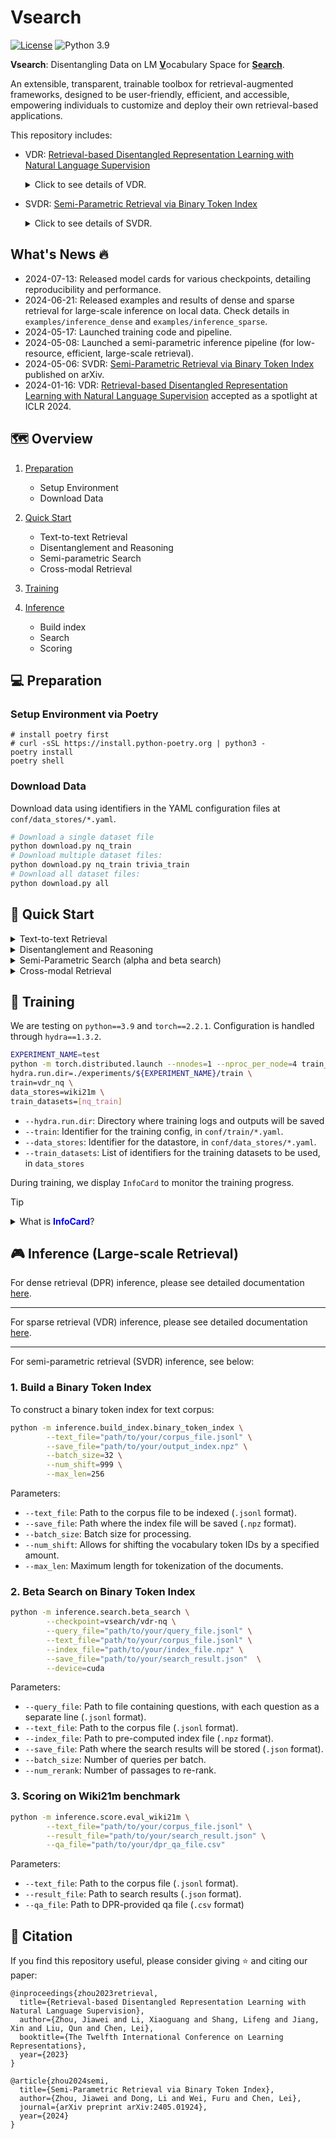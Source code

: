 # Vsearch

[![License](https://img.shields.io/badge/License-MIT-blue.svg)](https://github.com/jzhoubu/VDR/blob/master/LICENSE)
![Python 3.9](https://img.shields.io/badge/python-3.9-green)

**Vsearch**: Disentangling Data on LM <u>**V**</u>ocabulary Space for <u>**Search**</u>. 

An extensible, transparent, trainable toolbox for retrieval-augmented frameworks, designed to be user-friendly, efficient, and accessible, empowering individuals to customize and deploy their own retrieval-based applications.


This repository includes:
- VDR: [Retrieval-based Disentangled Representation Learning with Natural Language Supervision](https://openreview.net/pdf?id=ZlQRiFmq7Y) 
  <details>
    <summary>Click to see details of VDR.</summary>
    VDR disentangles multi-modal data on MLM vocabulary space for interpretable and effective multimodal retrieval model.
    <div>
    <a href="https://openreview.net/forum?id=ZlQRiFmq7Y"><img src="https://img.shields.io/badge/Openreview-red.svg" alt="Openreview"></a>
    <a href="https://jzhoubu.github.io/vdr.github.io/"><img src="https://img.shields.io/badge/Demo-Brightgreen.svg" alt="Demo"></a>
    </div>
  </details>

- SVDR: [Semi-Parametric Retrieval via Binary Token Index](https://arxiv.org/pdf/2405.01924)
  <details>
    <summary>Click to see details of SVDR. </summary>
    <div style="font-style: italic;">
    SVDR reduces the indexing time and cost to meet various scenarios, making powerful retrieval-augmented applications accessible to everyone.
    </div>
    <div align="center">
        <img src="docs/images/home/svdr.png" width="100%" height="100%">
    </div>
  </details>

<!--
<div align=center>
    <img src="examples/images/vdr-cover.png" width="70%" height="70%">
</div>
-->

## What's News 🔥
- 2024-07-13: Released model cards for various checkpoints, detailing reproducibility and performance.
- 2024-06-21: Released examples and results of dense and sparse retrieval for large-scale inference on local data. Check details in `examples/inference_dense` and `examples/inference_sparse`.
- 2024-05-17: Launched training code and pipeline.
- 2024-05-08: Launched a semi-parametric inference pipeline (for low-resource, efficient, large-scale retrieval).
- 2024-05-06: SVDR: [Semi-Parametric Retrieval via Binary Token Index](https://arxiv.org/pdf/2405.01924) published on arXiv.
- 2024-01-16: VDR: [Retrieval-based Disentangled Representation Learning with Natural Language Supervision](https://openreview.net/pdf?id=ZlQRiFmq7Y) accepted as a spotlight at ICLR 2024.


## 🗺 Overview

1. [Preparation](#-preparation)
    - Setup Environment
    - Download Data

2. [Quick Start](#-quick-start)
    - Text-to-text Retrieval
    - Disentanglement and Reasoning
    - Semi-parametric Search
    - Cross-modal Retrieval

3. [Training](#-training)

4. [Inference](#-inference)
    - Build index
    - Search
    - Scoring

## 💻 Preparation

### Setup Environment via Poetry

```
# install poetry first
# curl -sSL https://install.python-poetry.org | python3 -
poetry install
poetry shell
```

<!--
### Setup Environment via pip

```
conda create -n vdr python=3.9
conda activate vdr
pip install -r requirements.txt
```
-->


### Download Data

Download data using identifiers in the YAML configuration files at `conf/data_stores/*.yaml`.

```bash
# Download a single dataset file
python download.py nq_train
# Download multiple dataset files:
python download.py nq_train trivia_train
# Download all dataset files:
python download.py all
```


<!--
<details>
<summary>Testing</summary>

```bash
python -m test.quick_start
# Expected Ouput:
# tensor([[91.1257, 17.6930, 13.0358, 12.4576]], device='cuda:0')
# tensor([[0.3209, 0.0984]])
```
</details>
-->

## 🚀 Quick Start

<details>
<summary>Text-to-text Retrieval</summary>

```python
import torch
from src.ir import Retriever

# Define a query and a list of passages
query = "Who first proposed the theory of relativity?"
passages = [
    "Albert Einstein (14 March 1879 – 18 April 1955) was a German-born theoretical physicist who is widely held to be one of the greatest and most influential scientists of all time. He is best known for developing the theory of relativity.",
    "Sir Isaac Newton FRS (25 December 1642 – 20 March 1727) was an English polymath active as a mathematician, physicist, astronomer, alchemist, theologian, and author who was described in his time as a natural philosopher.",
    "Nikola Tesla (10 July 1856 – 7 January 1943) was a Serbian-American inventor, electrical engineer, mechanical engineer, and futurist. He is known for his contributions to the design of the modern alternating current (AC) electricity supply system."
]

# Initialize the retriever
svdr = Retriever.from_pretrained("vsearch/svdr-nq")
svdr = svdr.to("cuda")

# Embed the query and passages
q_emb = svdr.encoder_q.embed(query)  # Shape: [1, V]
p_emb = svdr.encoder_p.embed(passages)  # Shape: [4, V]

 # Query-passage Relevance
scores = q_emb @ p_emb.t()
print(scores)

# Output: 
# tensor([[62.6829, 12.0408, 10.5600]], device='cuda:0')
```
</details>



<details>
<summary>Disentanglement and Reasoning</summary>

### Disentanglement and Reasoning
```python
import torch
from src.ir import Retriever

query = "Who first proposed the theory of relativity?"
passages = [
    "Albert Einstein (14 March 1879 – 18 April 1955) was a German-born theoretical physicist who is widely held to be one of the greatest and most influential scientists of all time. He is best known for developing the theory of relativity.",
    "Sir Isaac Newton FRS (25 December 1642 – 20 March 1727) was an English polymath active as a mathematician, physicist, astronomer, alchemist, theologian, and author who was described in his time as a natural philosopher.",
    "Nikola Tesla (10 July 1856 – 7 January 1943) was a Serbian-American inventor, electrical engineer, mechanical engineer, and futurist. He is known for his contributions to the design of the modern alternating current (AC) electricity supply system."
]

# Initialize the retriever
svdr = Retriever.from_pretrained("vsearch/svdr-nq")
svdr = svdr.to("cuda")

# Disentangling query embedding
dst_result = svdr.encoder_q.dst(query, topk=768, visual=False) # Generate a word cloud if `visual`=True
print(dst_result)

# Output: 
# {
#     'relativity': 6.1560163497924805, 
#     'tensor': 3.383471727371216, 
#     'gravitational': 3.117488145828247, 
#     ...
# }

# Retrieval reasoning
reasons = svdr.explain(q=query, p=passages[0], topk=768, visual=False)
print(reasons)

# Output: 
# {
#     'relativity': 39.76305470546913, 
#     'einstein': 6.619070599316387, 
#     'theory': 3.57103090893213, 
#     ...
# }
```
</details>

<details>
<summary>Semi-Parametric Search (alpha and beta search) </summary>

### Alpha search
```python
# non-parametric query -> parametric passage
q_bin = svdr.encoder_q.embed(query, bow=True)
p_emb = svdr.encoder_p.embed(passages)
scores = q_bin @ p_emb.t()
```

### Beta search
```python
# parametric query -> non-parametric passage (binary token index)
q_emb = svdr.encoder_q.embed(query)
p_bin = svdr.encoder_p.embed(passages, bow=True)
scores = q_emb @ p_bin.t()
```
</details>

<details>
<summary>Cross-modal Retrieval</summary>

```python
# Note: we use `encoder_q` for text and `encoder_p` for image
vdr_cross_modal = Retriever.from_pretrained("vsearch/vdr-cross-modal") 

image_file = './examples/images/mars.png'
texts = [
  "Four thousand Martian days after setting its wheels in Gale Crater on Aug. 5, 2012, NASA’s Curiosity rover remains busy conducting exciting science. The rover recently drilled its 39th sample then dropped the pulverized rock into its belly for detailed analysis.",
  "ChatGPT is a chatbot developed by OpenAI and launched on November 30, 2022. Based on a large language model, it enables users to refine and steer a conversation towards a desired length, format, style, level of detail, and language."
]
image_emb = vdr_cross_modal.encoder_p.embed(image_file) # Shape: [1, V]
text_emb = vdr_cross_modal.encoder_q.embed(texts)  # Shape: [2, V]

# Image-text Relevance
scores = image_emb @ text_emb.t()
print(scores)

# Output: 
# tensor([[0.3209, 0.0984]])
```
</details>

<!--
<details>
<summary>Visualization</summary>

<div align=center>
    <img src="docs/images/home/visual.png" width="100%" height="100%">
</div>

</details>
-->

## 👾 Training
We are testing on `python==3.9` and `torch==2.2.1`. Configuration is handled through `hydra==1.3.2`.

```bash
EXPERIMENT_NAME=test
python -m torch.distributed.launch --nnodes=1 --nproc_per_node=4 train_vdr.py \
hydra.run.dir=./experiments/${EXPERIMENT_NAME}/train \
train=vdr_nq \
data_stores=wiki21m \
train_datasets=[nq_train]
```
- `--hydra.run.dir`: Directory where training logs and outputs will be saved
- `--train`: Identifier for the training config,  in `conf/train/*.yaml`.
- `--data_stores`: Identifier for the datastore, in `conf/data_stores/*.yaml`.
- `--train_datasets`: List of identifiers for the training datasets to be used, in `data_stores`

During training, we display `InfoCard` to monitor the training progress. 

> [!TIP]
> <details><summary>What is <b><span style="color: blue;">InfoCard</span></b>?</summary>
>
> `InfoCard` is a organized log generated during the training that helps us visually track the progress.  
> 
> An `InfoCard` looks like this:
>
> <img src="docs/images/home/infocard.jpg" width="70%" height="70%">
> 
> **InfoCard Layout**
> 
> 1. Global Variables (`V(q)`, `V(p)`, etc.):
>    - Shape: Displays the dimensions of the variable matrix.
>    - Gate: Indicates the sparsity by showing the ratio of non-zero activations.
>    - Mean, Max, Min: Statistical measures of the data distribution within the variable.
> 
> 2. `EXAMPLE` Section:
>    - Contains one sample from the training batch, including query text (`Q_TEXT`), positive passages (`P_TEXT1`), negative passage (`P_TEXT2`), and the correct answer (`ANSWER`).
> 
> 3. Token Triple Sections (`V(q)`, `V(p)`, `V(p_neg)`, `V(q) * V(p)`), which provided token-level impact:
>    - Token (`t`): The specific vocabulary token.
>    - Query Rank (`qrank`): Rank of the token in the query representation.
>    - Passage Rank (`prank`): Rank of the token in the passage representation.
> </details>



## 🎮 Inference (Large-scale Retrieval)

For dense retrieval (DPR) inference, please see detailed documentation [here](examples/inference_dense/README.md).

---

For sparse retrieval (VDR) inference, please see detailed documentation [here](examples/inference_sparse/README.md).

---

For semi-parametric retrieval (SVDR) inference, see below:

### 1. Build a Binary Token Index
To construct a binary token index for text corpus:
```bash
python -m inference.build_index.binary_token_index \
        --text_file="path/to/your/corpus_file.jsonl" \
        --save_file="path/to/your/output_index.npz" \
        --batch_size=32 \
        --num_shift=999 \
        --max_len=256
```
Parameters:
- `--text_file`: Path to the corpus file to be indexed (`.jsonl` format).
- `--save_file`: Path where the index file will be saved (`.npz` format).
- `--batch_size`: Batch size for processing.
- `--num_shift`: Allows for shifting the vocabulary token IDs by a specified amount.
- `--max_len`: Maximum length for tokenization of the documents. 


### 2. Beta Search on Binary Token Index
```bash
python -m inference.search.beta_search \
        --checkpoint=vsearch/vdr-nq \
        --query_file="path/to/your/query_file.jsonl" \
        --text_file="path/to/your/corpus_file.jsonl" \
        --index_file="path/to/your/index_file.npz" \
        --save_file="path/to/your/search_result.json"  \
        --device=cuda
```
Parameters:
- `--query_file`: Path to file containing questions, with each question as a separate line (`.jsonl` format). 
- `--text_file`: Path to the corpus file (`.jsonl` format).
- `--index_file`: Path to pre-computed index file (`.npz` format).
- `--save_file`: Path where the search results will be stored (`.json` format).
- `--batch_size`: Number of queries per batch.
- `--num_rerank`: Number of passages to re-rank.

### 3. Scoring on Wiki21m benchmark
```bash
python -m inference.score.eval_wiki21m \
        --text_file="path/to/your/corpus_file.jsonl" \
        --result_file="path/to/your/search_result.json" \
        --qa_file="path/to/your/dpr_qa_file.csv"
```
Parameters:
- `--text_file`: Path to the corpus file (`.jsonl` format).
- `--result_file`: Path to search results (`.json` format).
- `--qa_file`: Path to DPR-provided qa file (`.csv` format)


## 🍉 Citation
If you find this repository useful, please consider giving ⭐ and citing our paper:
```
@inproceedings{zhou2023retrieval,
  title={Retrieval-based Disentangled Representation Learning with Natural Language Supervision},
  author={Zhou, Jiawei and Li, Xiaoguang and Shang, Lifeng and Jiang, Xin and Liu, Qun and Chen, Lei},
  booktitle={The Twelfth International Conference on Learning Representations},
  year={2023}
}
```
```
@article{zhou2024semi,
  title={Semi-Parametric Retrieval via Binary Token Index},
  author={Zhou, Jiawei and Dong, Li and Wei, Furu and Chen, Lei},
  journal={arXiv preprint arXiv:2405.01924},
  year={2024}
}
```